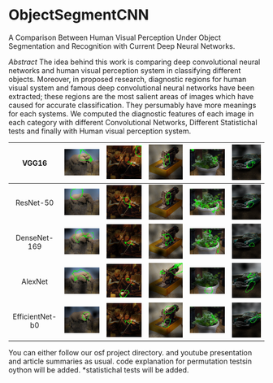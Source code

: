 # ObjectSegmentCNN

A Comparison Between Human Visual Perception Under Object Segmentation and
Recognition with Current Deep Neural Networks.

*Abstract*
The idea behind this work is comparing deep convolutional neural networks and human visual perception system in classifying different objects. Moreover, in proposed research, diagnostic regions for human visual system and famous deep convolutional neural networks have been extracted; these regions are the most salient areas of images which have caused for accurate classification. They persumably have more meanings for each systems. 
We computed the diagnostic features of each image in each category with different Convolutional Networks, Different Statistichal tests and finally with Human visual perception system.


| VGG16           | ![VGG-16](images/VGG1.jpg)          | ![VGG-16](images/VGG2.jpg)  	      | ![VGG-16](images/VGG3.jpg)  	    | ![VGG-16](images/VGG4.jpg)  	      | ![VGG-16](images/VGG5.jpg)  	      |
|:---------------:|:-----------------------------------:|:-----------------------------------:|:-----------------------------------:|:-----------------------------------:|:-------------------------------------:|
| ResNet-50 	  | ![ResNet-50](images/RES1.jpg)   	| ![ResNet-50](images/RES2.jpg)  	  | ![ResNet-50](images/RES3.jpg)  	    | ![ResNet-50](images/RES4.jpg)  	  | ![ResNet-50](images/RES5.jpg)    	  |
| DenseNet-169    | ![DenseNet-169](images/DNS1.jpg)    | ![DenseNet-169](images/DNS2.jpg)    | ![DenseNet-169](images/DNS3.jpg)    | ![DenseNet-169](images/DNS4.jpg)    | ![DenseNet-169](images/DNS5.jpg)      |
| AlexNet  	      | ![Alex Net](images/ALX1.jpg)        | ![Alex Net](images/ALX2.jpg)  	  | ![Alex Net](images/ALX3.jpg)  	    | ![Alex Net](images/ALX4.jpg)  	  | ![Alex Net](images/ALX5.jpg)  	      |
| EfficientNet-b0 | ![EfficientNet-b0](images/EFF1.jpg) | ![EfficientNet-b0](images/EFF2.jpg) | ![EfficientNet-b0](images/EFF3.jpg) | ![EfficientNet-b0](images/EFF4.jpg) | ![EfficientNet-b0](images/EFF5.jpg)   |

You can either follow our osf project directory.
and youtube presentation and article summaries as usual.
code explanation for permutation testsin oython will be added.
*statistichal tests will be added.
